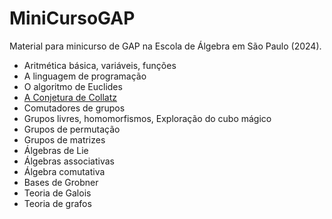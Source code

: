 # MiniCursoGAP
Material para minicurso de GAP na Escola de Álgebra em São Paulo (2024).

- Aritmética básica, variáveis, funções
- A linguagem de programação
- O algoritmo de Euclides
- [A Conjetura de Collatz](collatz.html)
- Comutadores de grupos
- Grupos livres, homomorfismos, Exploração do cubo mágico
- Grupos de permutação
- Grupos de matrizes
- Álgebras de Lie
- Álgebras associativas
- Álgebra comutativa
- Bases de Grobner
- Teoria de Galois
- Teoria de grafos
  